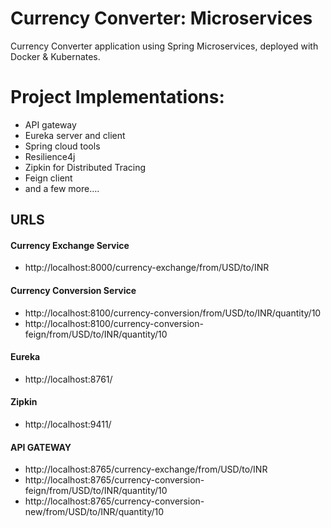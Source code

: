 # Currency Converter: Microservices
Currency Converter application using Spring Microservices, deployed with Docker & Kubernates.

# Project Implementations:
* API gateway
* Eureka server and client
* Spring cloud tools
* Resilience4j
* Zipkin for Distributed Tracing
* Feign client
* and a few more….

## URLS

#### Currency Exchange Service
- http://localhost:8000/currency-exchange/from/USD/to/INR

#### Currency Conversion Service
- http://localhost:8100/currency-conversion/from/USD/to/INR/quantity/10
- http://localhost:8100/currency-conversion-feign/from/USD/to/INR/quantity/10

#### Eureka
- http://localhost:8761/

#### Zipkin
- http://localhost:9411/

#### API GATEWAY
- http://localhost:8765/currency-exchange/from/USD/to/INR
- http://localhost:8765/currency-conversion-feign/from/USD/to/INR/quantity/10
- http://localhost:8765/currency-conversion-new/from/USD/to/INR/quantity/10  
